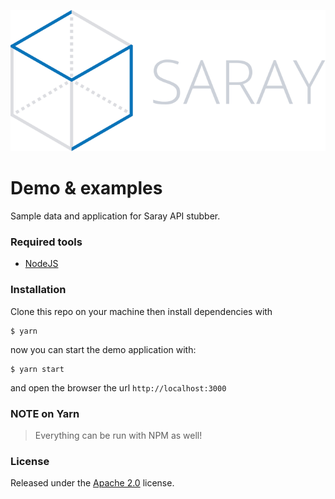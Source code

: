 ![Saray logo](./Saray.svg)

# Demo & examples

Sample data and application for Saray API stubber.

### Required tools
- [NodeJS](https://nodejs.org/)

### Installation
Clone this repo on your machine then install dependencies with

```
$ yarn
```

now you can start the demo application with:

```
$ yarn start
```

and open the browser the url ```http://localhost:3000```

### NOTE on Yarn
> Everything can be run with NPM as well!

### License
Released under the [Apache 2.0](LICENSE) license.
